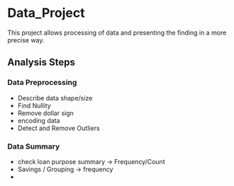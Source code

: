 # Data_Project
This project allows processing of data and presenting the finding in a more precise way.

## Analysis Steps 

### Data Preprocessing 

- Describe data shape/size 
- Find Nullity 
- Remove dollar sign 
- encoding data 
- Detect and Remove Outliers

### Data Summary 

- check loan purpose summary -> Frequency/Count 
- Savings / Grouping -> frequency 
- 

